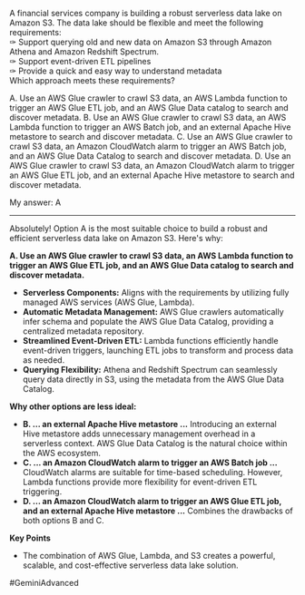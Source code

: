 A financial services company is building a robust serverless data lake on Amazon S3. The data lake should be flexible and meet the following requirements:  
✑ Support querying old and new data on Amazon S3 through Amazon Athena and Amazon Redshift Spectrum.  
✑ Support event-driven ETL pipelines  
✑ Provide a quick and easy way to understand metadata  
Which approach meets these requirements?  

A. Use an AWS Glue crawler to crawl S3 data, an AWS Lambda function to trigger an AWS Glue ETL job, and an AWS Glue Data catalog to search and discover metadata.
B. Use an AWS Glue crawler to crawl S3 data, an AWS Lambda function to trigger an AWS Batch job, and an external Apache Hive metastore to search and discover metadata.
C. Use an AWS Glue crawler to crawl S3 data, an Amazon CloudWatch alarm to trigger an AWS Batch job, and an AWS Glue Data Catalog to search and discover metadata.
D. Use an AWS Glue crawler to crawl S3 data, an Amazon CloudWatch alarm to trigger an AWS Glue ETL job, and an external Apache Hive metastore to search and discover metadata.

My answer: A

---

Absolutely! Option A is the most suitable choice to build a robust and efficient serverless data lake on Amazon S3. Here's why:

**A. Use an AWS Glue crawler to crawl S3 data, an AWS Lambda function to trigger an AWS Glue ETL job, and an AWS Glue Data catalog to search and discover metadata.**

- **Serverless Components:** Aligns with the requirements by utilizing fully managed AWS services (AWS Glue, Lambda).
- **Automatic Metadata Management:** AWS Glue crawlers automatically infer schema and populate the AWS Glue Data Catalog, providing a centralized metadata repository.
- **Streamlined Event-Driven ETL:** Lambda functions efficiently handle event-driven triggers, launching ETL jobs to transform and process data as needed.
- **Querying Flexibility:** Athena and Redshift Spectrum can seamlessly query data directly in S3, using the metadata from the AWS Glue Data Catalog.

**Why other options are less ideal:**

- **B. ... an external Apache Hive metastore ...** Introducing an external Hive metastore adds unnecessary management overhead in a serverless context. AWS Glue Data Catalog is the natural choice within the AWS ecosystem.
- **C. ... an Amazon CloudWatch alarm to trigger an AWS Batch job ...** CloudWatch alarms are suitable for time-based scheduling. However, Lambda functions provide more flexibility for event-driven ETL triggering.
- **D. ... an Amazon CloudWatch alarm to trigger an AWS Glue ETL job, and an external Apache Hive metastore ...** Combines the drawbacks of both options B and C.

**Key Points**

- The combination of AWS Glue, Lambda, and S3 creates a powerful, scalable, and cost-effective serverless data lake solution.

#GeminiAdvanced 